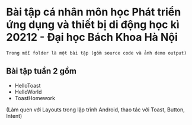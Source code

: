 # Bài tập cá nhân môn học **Phát triển ứng dụng và thiết bị di động** học kì 20212 - Đại học Bách Khoa Hà Nội

`Trong mỗi folder là một bài tập (gồm source code và ảnh demo output)`

## Bài tập tuần 2 gồm
- HelloToast
- HelloWorld
- ToastHomework

(Làm quen với Layouts trong lập trình Android, thao tác với Toast, Button, Intent)
